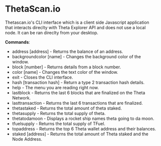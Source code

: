 # ThetaScan.io

Thetascan.io's CLI interface which is a client side Javascript application that interacts direclty with Theta Explorer API and does not use a local node.  It can be ran direclty from your desktop.


**Commands**: 

* address [address] - Returns the balance of an address.
* backgroundcolor [name] - Changes the background color of the window.
* block [number] - Returns details from a block number.
* color [name] - Changes the text color of the window.
* exit - Closes the CLI interface.
* hash [transaction hash] - Return a type 2 transaction hash details.
* help - The menu you are reading right now.
* lastblock - Returns the last 6 blocks that are finalized on the Theta Network.
* lasttransaction - Returns the last 6 transactions that are finalized.
* thetastaked - Returns the total amount of theta staked.
* thetasupply - Returns the total supply of theta.
* thetatodamoon - Displays a rocket ship names theta going to da moon.
* tfuelsupply - Returns the total supply of TFuel.
* topaddress - Returns the top 6 Theta wallet address and their balances.
* staked [address] - Returns the total amount of Theta staked and the Node Address.
